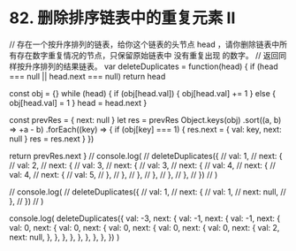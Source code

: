 # 82. 删除排序链表中的重复元素 II

// 存在一个按升序排列的链表，给你这个链表的头节点 head ，请你删除链表中所有存在数字重复情况的节点，只保留原始链表中 没有重复出现 的数字。
// 返回同样按升序排列的结果链表。
var deleteDuplicates = function(head) {
  if (head === null || head.next === null) return head

  const obj = {}
  while (head) {
    if (obj[head.val]) {
      obj[head.val] += 1
    } else {
      obj[head.val] = 1
    }
    head = head.next
  }

  const prevRes = { next: null }
  let res = prevRes
  Object.keys(obj)
    .sort((a, b) => +a - b)
    .forEach((key) => {
      if (obj[key] === 1) {
        res.next = { val: key, next: null }
        res = res.next
      }
    })

  return prevRes.next
}
// console.log(
//   deleteDuplicates({
//     val: 1,
//     next: {
//       val: 2,
//       next: {
//         val: 3,
//         next: {
//           val: 3,
//           next: {
//             val: 4,
//             next: {
//               val: 4,
//               next: {
//                 val: 5,
//               },
//             },
//           },
//         },
//       },
//     },
//   })
// )

// console.log(
//   deleteDuplicates({
//     val: 1,
//     next: {
//       val: 1,
//       next: null,
//     },
//   })
// )

console.log(
  deleteDuplicates({
    val: -3,
    next: {
      val: -1,
      next: {
        val: -1,
        next: {
          val: 0,
          next: {
            val: 0,
            next: {
              val: 0,
              next: {
                val: 0,
                next: {
                  val: 0,
                  next: {
                    val: 2,
                    next: null,
                  },
                },
              },
            },
          },
        },
      },
    },
  })
)
